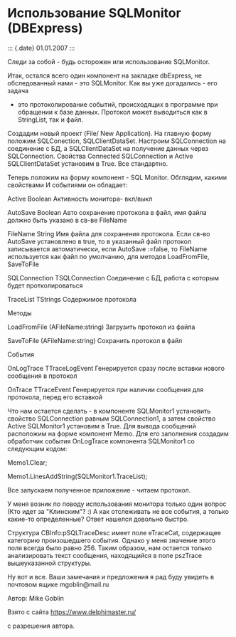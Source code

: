 Использование SQLMonitor (DBExpress)
====================================

::: {.date}
01.01.2007
:::

Следи за собой - будь осторожен или использование SQLMonitor.

Итак, остался всего один компонент на закладке dbExpress, не
обследованный нами - это SQLMonitor. Как вы уже догадались - его задача
- это протоколирование событий, происходящих в программе при обращении к
базе данных. Протокол может выводиться как в StringList, так и файл.

Создадим новый проект (File/ New Application). На главную форму положим
SQLConection, SQLClientDataSet. Настроим SQLConnection на соединение с
БД, а SQLClientDataSet на получение данных через SQLConnection. Свойства
Connected SQLConnection и Active SQLClientDataSet установим в True. Все
стандартно.

Теперь положим на форму компонент - SQL Monitor. Обглядим, какими
свойствами И событиями он обладает:

Active Boolean Активность монитора- вкл/выкл

AutoSave Boolean Авто сохранение протокола в файл, имя файла должно быть
указано в св-ве FileName

FileName String Имя файла для сохранения протокола. Если св-во AutoSave
установлено в true, то в указанный файл протокол записывается
автоматически, если AutoSave :=false, то FileName используется как файл
по умолчанию, для методов LoadFromFile, SaveToFile

SQLConnection TSQLConnection Соединение с БД, работа с которым будет
протколироваться

TraceList TStrings Содержимое протокола

Методы

LoadFromFile (AFileName:string) Загрузить протокол из файла

SaveToFile (AFileName:string) Сохранить протокол в файл

События

OnLogTrace TTraceLogEvent Генерируется сразу после вставки нового
сообщения в протокол

OnTrace TTraceEvent Генерируется при наличии сообщения для протокола,
перед его вставкой

Что нам остается сделать - в компоненте SQLMonitor1 установить свойство
SQLConnection равным SQLConnection1, а затем свойство Active SQLMonitor1
установим в True. Для вывода сообщений расположим на форме компонент
Memo. Для его заполнения создадим обработчик события OnLogTrace
компонента SQLMonitor1 со следующим кодом:

Memo1.Clear;

Memo1.LinesAddString(SQLMonitor1.TraceList);

Все запускаем полученное приложение - читаем протокол.

У меня возник по поводу использования монитора только один вопрос (Кто
идет за \"Клинским\"? :) А как отслеживать не все события, а только
какие-то определенные? Ответ нашелся довольно быстро.

Структура CBInfo:pSQLTraceDesc имеет поле eTraceCat, содержащее
категорию произошедшего события. Однако у меня значение этого поля
всегда было равно 256. Таким образом, нам остается только анализировать
текст сообщения, находящийся в поле pszTrace вышеуказанной структуры.

Ну вот и все. Ваши замечания и предложения я рад буду увидеть в почтовом
ящике mgoblin\@mail.ru

Автор: Mike Goblin

Взято с сайта <https://www.delphimaster.ru/>

с разрешения автора.
